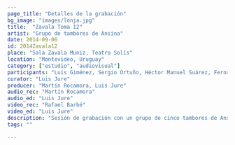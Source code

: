 ```yaml
---
page_title: "Detalles de la grabación"
bg_image: "images/lonja.jpg"
title:  "Zavala Toma 12"  
artist: "Grupo de tambores de Ansina"  
date: 2014-09-06  
id: 2014Zavala12
place: "Sala Zavala Muniz, Teatro Solís"  
location: "Montevideo, Uruguay"  
category: ["estudio", "audiovisual"]  
participants: "Luis Giménez, Sergio Ortuño, Héctor Manuel Suárez, Fernando “Hurón” Silva"  
curator: "Luis Jure"  
producer: "Martín Rocamora, Luis Jure"  
audio_rec: "Martín Rocamora"  
audio_ed: "Luis Jure"  
video_rec: "Rafael Barbé"  
video_ed: "Luis Jure"  
description: "Sesión de grabación con un grupo de cinco tambores de Ansina, toma 12"  
tags: ""  

---
```


